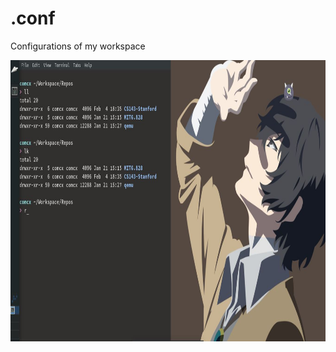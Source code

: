 # .conf
Configurations of my workspace


<img width="900" height="450" src="https://github.com/Comcx/.conf/blob/master/ui/Desktop.JPG"/>
